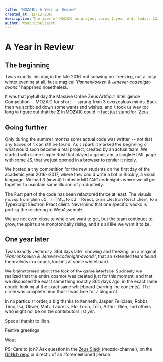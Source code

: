 ```yaml
---
title: 'MOZAIC: A Year in Review'
created_at: 12-12-2017
description: The idea of MOZAIC as project turns 1 year old, today, 12/12/17
author: Wout Schellaert
---
```

# A Year in Review

## The beginning

Twas exactly this day, in the late 2016, not snowing nor freezing, not a cosy winter evening at all, but a magical '_Pannenkoeken & Jenever-codenight-avond_ ' happened nonetheless.

It was that joyfull day the Massive Online Zeus Artificial Intelligence
Competition -- MOZAIC for short -- sprung from 3 overzealous minds. Back then we scribbled down some wants and wishes, and it took us way too long to figure out that the **Z** in MO**Z**AIC could in fact just stand for 'Zeus'.

## Going further

Only during the summer months some actual code was written -- not that any traces of it can still be found. As a spark it marked the beginning of what would soon become a real project, created by an actual team. We started with some simple Rust that played a game, and a single HTML page with some JS, that we just opened in a browser to render it nicely.

We hosted a tiny competition for the new students on the first day of the academic year 2016--2017, where they could write a bot in Blockly, a visual language. We had 3 (now 4) fantastic MOZAIC codenights where we all got together to maintain some illusion of productivity.

The Rust part of the code has been refactored thrice at least. The visuals moved from plain JS + HTML, to JS + React, to an Electron React client, to a TypeScript Electron React client. Nevermind that one specific wacko is porting the rendering to WebAssembly.

We are not even close to where we want to get, but the team continues to grow, the spirits are monotonically rising, and it's all like we want it to be.

## One year later

Twas exactly yesterday, 364 days later, snowing and freezing, on a magical '_Pannenkoeken & Jenever-codenight-avond_ ', that an extended team found themselves in a couch, looking at some whiteboard.

We brainstormed about the look of the game interface. Suddenly we realized that the entire cosmos was created just for this moment, and that we discussed the exact same thing exactly 364 days ago, in the exact same couch, looking at the exact same whiteboard (barring the contents). The circle was complete. And thus it was time for a blogpost.

In no particular order, a big thanks to Kenneth, Jasper, Feliciaan, Robbe, Timo, Isa, Olivier, Mats, Laurens, Elo, Lorin, Tom, Arthur, Rien, and others who might not be on the contributors list _yet_.

Special thanks to Ilion.

Festive greetings

Wout

PS: Care to join? Ask question in the [Zeus Slack](https://zeuswpi.slack.com/) (mozaic-channel), on the [GitHub repo](https://github.com/ZeusWPI/MOZAIC/) or directly of an aforementioned person.
